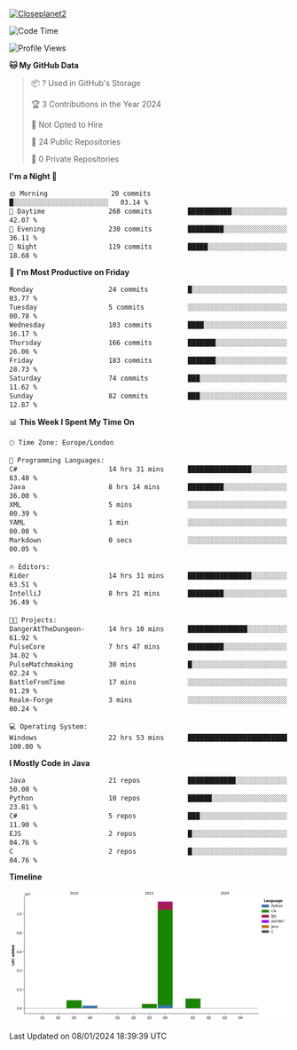 [![Closeplanet2](https://github-readme-stats.vercel.app/api?username=Closeplanet2&show_icons=true&theme=tokyonight&count_private=true)]([https://github.com/Closeplanet2])

<!--START_SECTION:waka-->
![Code Time](http://img.shields.io/badge/Code%20Time-290%20hrs%202%20mins-blue)

![Profile Views](http://img.shields.io/badge/Profile%20Views-2-blue)

**🐱 My GitHub Data** 

> 📦 ? Used in GitHub's Storage 
 > 
> 🏆 3 Contributions in the Year 2024
 > 
> 🚫 Not Opted to Hire
 > 
> 📜 24 Public Repositories 
 > 
> 🔑 0 Private Repositories 
 > 
**I'm a Night 🦉** 

```text
🌞 Morning                20 commits          █░░░░░░░░░░░░░░░░░░░░░░░░   03.14 % 
🌆 Daytime                268 commits         ███████████░░░░░░░░░░░░░░   42.07 % 
🌃 Evening                230 commits         █████████░░░░░░░░░░░░░░░░   36.11 % 
🌙 Night                  119 commits         █████░░░░░░░░░░░░░░░░░░░░   18.68 % 
```
📅 **I'm Most Productive on Friday** 

```text
Monday                   24 commits          █░░░░░░░░░░░░░░░░░░░░░░░░   03.77 % 
Tuesday                  5 commits           ░░░░░░░░░░░░░░░░░░░░░░░░░   00.78 % 
Wednesday                103 commits         ████░░░░░░░░░░░░░░░░░░░░░   16.17 % 
Thursday                 166 commits         ███████░░░░░░░░░░░░░░░░░░   26.06 % 
Friday                   183 commits         ███████░░░░░░░░░░░░░░░░░░   28.73 % 
Saturday                 74 commits          ███░░░░░░░░░░░░░░░░░░░░░░   11.62 % 
Sunday                   82 commits          ███░░░░░░░░░░░░░░░░░░░░░░   12.87 % 
```


📊 **This Week I Spent My Time On** 

```text
🕑︎ Time Zone: Europe/London

💬 Programming Languages: 
C#                       14 hrs 31 mins      ████████████████░░░░░░░░░   63.48 % 
Java                     8 hrs 14 mins       █████████░░░░░░░░░░░░░░░░   36.00 % 
XML                      5 mins              ░░░░░░░░░░░░░░░░░░░░░░░░░   00.39 % 
YAML                     1 min               ░░░░░░░░░░░░░░░░░░░░░░░░░   00.08 % 
Markdown                 0 secs              ░░░░░░░░░░░░░░░░░░░░░░░░░   00.05 % 

🔥 Editors: 
Rider                    14 hrs 31 mins      ████████████████░░░░░░░░░   63.51 % 
IntelliJ                 8 hrs 21 mins       █████████░░░░░░░░░░░░░░░░   36.49 % 

🐱‍💻 Projects: 
DangerAtTheDungeon-      14 hrs 10 mins      ███████████████░░░░░░░░░░   61.92 % 
PulseCore                7 hrs 47 mins       █████████░░░░░░░░░░░░░░░░   34.02 % 
PulseMatchmaking         30 mins             █░░░░░░░░░░░░░░░░░░░░░░░░   02.24 % 
BattleFromTime           17 mins             ░░░░░░░░░░░░░░░░░░░░░░░░░   01.29 % 
Realm-Forge              3 mins              ░░░░░░░░░░░░░░░░░░░░░░░░░   00.24 % 

💻 Operating System: 
Windows                  22 hrs 53 mins      █████████████████████████   100.00 % 
```

**I Mostly Code in Java** 

```text
Java                     21 repos            ████████████░░░░░░░░░░░░░   50.00 % 
Python                   10 repos            ██████░░░░░░░░░░░░░░░░░░░   23.81 % 
C#                       5 repos             ███░░░░░░░░░░░░░░░░░░░░░░   11.90 % 
EJS                      2 repos             █░░░░░░░░░░░░░░░░░░░░░░░░   04.76 % 
C                        2 repos             █░░░░░░░░░░░░░░░░░░░░░░░░   04.76 % 
```



**Timeline**

![Lines of Code chart](https://raw.githubusercontent.com/Closeplanet2/Closeplanet2/main/assets/bar_graph.png)


 Last Updated on 08/01/2024 18:39:39 UTC
<!--END_SECTION:waka-->
